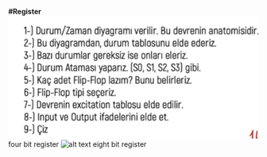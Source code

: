 **#Register**
![alt text](image-2.png) four bit register
![alt text](image-3.png) eight bit register